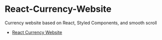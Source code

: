 # React-Currency-Website
Currency website based on React, Styled Components, and smooth scroll
- [React Currency Website](https://aicprog.github.io/React-Currency-Website/)
